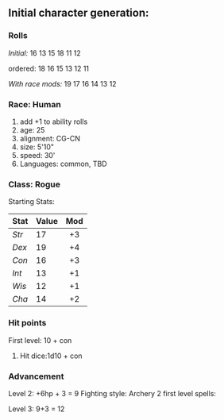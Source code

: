 ## Initial character generation:

### Rolls

*Initial:* 
16 13 15 18 11 12

ordered: 18 16 15 13 12 11

*With race mods:* 19 17 16 14 13 12


### Race: Human

1. add +1 to ability rolls
2. age: 25
3. alignment: CG-CN
4. size: 5'10"
5. speed: 30'
6. Languages: common, TBD

### Class: Rogue

Starting Stats:

| Stat | Value | Mod  |
|:-----|:------|:----:|
| *Str* | 17   | +3   |
| *Dex* | 19   | +4   |
| *Con* | 16   | +3   |
| *Int* | 13   | +1   |
| *Wis* | 12   | +1   |
| *Cha* | 14   | +2   |

### Hit points

First level:  10 + con
1. Hit dice:1d10 + con


### Advancement
Level 2: +6hp  + 3 = 9
Fighting style: Archery
2 first level spells:

Level 3: 9+3 = 12
